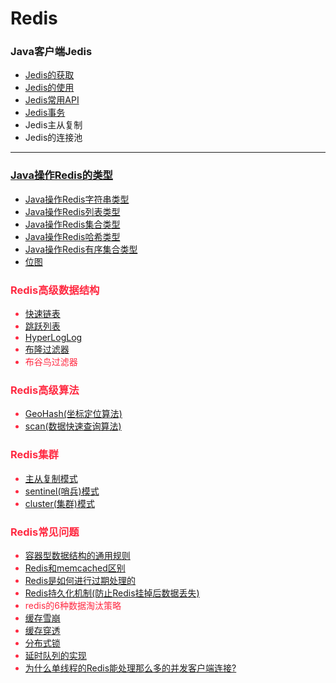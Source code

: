 # Redis

### Java客户端Jedis
* [Jedis的获取](https://github.com/Cynaith/Redis/blob/master/src/main/java/com/ly/redis/Jedis/getJedis.md)
* [Jedis的使用](https://github.com/Cynaith/Redis/blob/master/src/main/java/com/ly/redis/Jedis/useJedis.md)
* [Jedis常用API](https://github.com/Cynaith/Redis/blob/master/src/main/java/com/ly/redis/Jedis/apiForJedis.md)
* [Jedis事务](https://github.com/Cynaith/Redis/blob/master/src/main/java/com/ly/redis/Jedis/jedisAffairs.md)
* Jedis主从复制
* Jedis的连接池
---
### [Java操作Redis的类型](https://github.com/Cynaith/Redis/tree/master/src/main/java/com/ly/redis/DataType)
* [Java操作Redis字符串类型](https://github.com/Cynaith/Redis/blob/master/src/main/java/com/ly/redis/DataType/String.md)
* [Java操作Redis列表类型](https://github.com/Cynaith/Redis/blob/master/src/main/java/com/ly/redis/DataType/List.md)
* [Java操作Redis集合类型](https://github.com/Cynaith/Redis/blob/master/src/main/java/com/ly/redis/DataType/Set.md)
* [Java操作Redis哈希类型](https://github.com/Cynaith/Redis/blob/master/src/main/java/com/ly/redis/DataType/Hash.md)
* [Java操作Redis有序集合类型](https://github.com/Cynaith/Redis/blob/master/src/main/java/com/ly/redis/DataType/SortedSet1.md)
* <font color =#ff2941>[位图](https://github.com/Cynaith/Redis/blob/master/src/main/java/com/ly/redis/DataType/BitMap.md)

### Redis高级数据结构
* [快速链表](https://github.com/Cynaith/Redis/blob/master/src/main/java/com/ly/redis/DataType/List.md)
* [跳跃列表](https://github.com/Cynaith/Redis/blob/master/src/main/java/com/ly/redis/DataType/SortedSet1.md)
* [HyperLogLog](https://github.com/Cynaith/Redis/blob/master/src/main/java/com/ly/redis/DataType/HyperLogLog.md)
* [布隆过滤器](https://github.com/Cynaith/Redis/blob/master/src/main/java/com/ly/redis/Base/cacheThrough.md)
* 布谷鸟过滤器

### Redis高级算法
* [GeoHash(坐标定位算法)](https://github.com/Cynaith/Redis/blob/master/src/main/java/com/ly/redis/Algorithm/GeoHash.md)
* [scan(数据快速查询算法)](https://github.com/Cynaith/Redis/blob/master/src/main/java/com/ly/redis/Algorithm/Scan.md)

### Redis集群
* [主从复制模式]()
* [sentinel(哨兵)模式]()
* [cluster(集群)模式]()


### Redis常见问题
* [容器型数据结构的通用规则](https://github.com/Cynaith/Redis/blob/master/src/main/java/com/ly/redis/Base/containerRules.md)
* [Redis和memcached区别](https://github.com/Cynaith/Redis/blob/master/src/main/java/com/ly/redis/Base/whyRedis.md)
* [Redis是如何进行过期处理的](https://github.com/Cynaith/Redis/blob/master/src/main/java/com/ly/redis/Base/howToOverdue.md)
* [Redis持久化机制(防止Redis挂掉后数据丢失)](https://github.com/Cynaith/Redis/blob/master/src/main/java/com/ly/redis/Base/persistenceForRedis.md)
* redis的6种数据淘汰策略
* [缓存雪崩](https://github.com/Cynaith/Redis/blob/master/src/main/java/com/ly/redis/Base/cacheAvalanche.md)
* [缓存穿透](https://github.com/Cynaith/Redis/blob/master/src/main/java/com/ly/redis/Base/cacheThrough.md)
* [分布式锁](https://github.com/Cynaith/Redis/blob/master/src/main/java/com/ly/redis/Base/distributedLock.md)
* [延时队列的实现](https://github.com/Cynaith/Redis/blob/master/src/main/java/com/ly/redis/Base/delayQueue.md)
* [为什么单线程的Redis能处理那么多的并发客户端连接?]()

